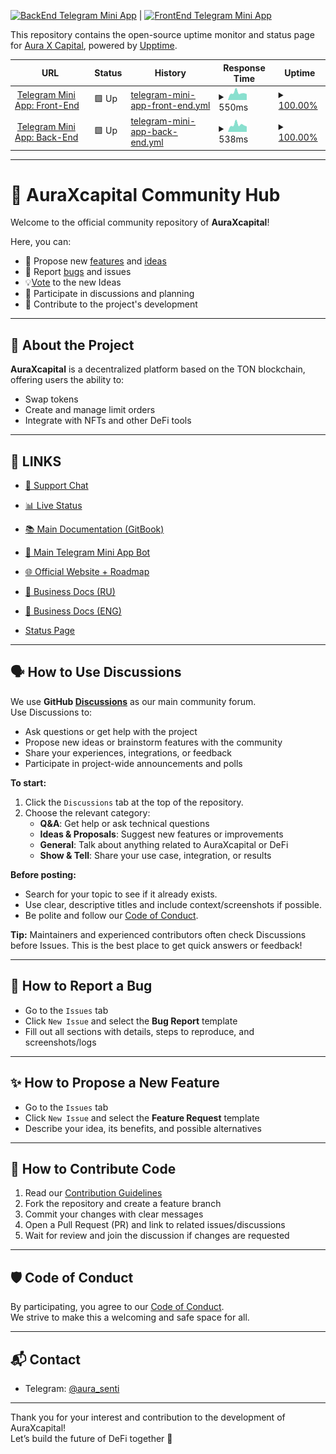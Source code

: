 [![BackEnd Telegram Mini App](https://cronitor.io/badges/kziIRg/production/cQ70oUZu7-5MTfiTAZPV6_cgDD4.svg)](https://auraxterminal.cronitorstatus.com/) |
[![FrontEnd Telegram Mini App](https://cronitor.io/badges/Jo5pwY/production/DUwTi9FAkJjR3E5vEw0C9G4Vb5s.svg)](https://auraxterminal.cronitorstatus.com/)

This repository contains the open-source uptime monitor and status page for [Aura X Capital](https://status.auraxterminal.com), powered by [Upptime](https://github.com/upptime/upptime).

<!--start: status pages-->
<!-- This summary is generated by Upptime (https://github.com/upptime/upptime) -->
<!-- Do not edit this manually, your changes will be overwritten -->
<!-- prettier-ignore -->
| URL | Status | History | Response Time | Uptime |
| --- | ------ | ------- | ------------- | ------ |
| <img alt="" src="https://icons.duckduckgo.com/ip3/game-frontend-v2.auraxterminal.com.ico" height="13"> [Telegram Mini App: Front-End](https://game-frontend-v2.auraxterminal.com) | 🟩 Up | [telegram-mini-app-front-end.yml](https://github.com/AURA-x-CAPITAL/community/commits/HEAD/history/telegram-mini-app-front-end.yml) | <details><summary><img alt="Response time graph" src="./graphs/telegram-mini-app-front-end/response-time-week.png" height="20"> 550ms</summary><br><a href="https://status.auraxterminal.com/history/telegram-mini-app-front-end"><img alt="Response time 513" src="https://img.shields.io/endpoint?url=https%3A%2F%2Fraw.githubusercontent.com%2FAURA-x-CAPITAL%2Fcommunity%2FHEAD%2Fapi%2Ftelegram-mini-app-front-end%2Fresponse-time.json"></a><br><a href="https://status.auraxterminal.com/history/telegram-mini-app-front-end"><img alt="24-hour response time 433" src="https://img.shields.io/endpoint?url=https%3A%2F%2Fraw.githubusercontent.com%2FAURA-x-CAPITAL%2Fcommunity%2FHEAD%2Fapi%2Ftelegram-mini-app-front-end%2Fresponse-time-day.json"></a><br><a href="https://status.auraxterminal.com/history/telegram-mini-app-front-end"><img alt="7-day response time 550" src="https://img.shields.io/endpoint?url=https%3A%2F%2Fraw.githubusercontent.com%2FAURA-x-CAPITAL%2Fcommunity%2FHEAD%2Fapi%2Ftelegram-mini-app-front-end%2Fresponse-time-week.json"></a><br><a href="https://status.auraxterminal.com/history/telegram-mini-app-front-end"><img alt="30-day response time 625" src="https://img.shields.io/endpoint?url=https%3A%2F%2Fraw.githubusercontent.com%2FAURA-x-CAPITAL%2Fcommunity%2FHEAD%2Fapi%2Ftelegram-mini-app-front-end%2Fresponse-time-month.json"></a><br><a href="https://status.auraxterminal.com/history/telegram-mini-app-front-end"><img alt="1-year response time 513" src="https://img.shields.io/endpoint?url=https%3A%2F%2Fraw.githubusercontent.com%2FAURA-x-CAPITAL%2Fcommunity%2FHEAD%2Fapi%2Ftelegram-mini-app-front-end%2Fresponse-time-year.json"></a></details> | <details><summary><a href="https://status.auraxterminal.com/history/telegram-mini-app-front-end">100.00%</a></summary><a href="https://status.auraxterminal.com/history/telegram-mini-app-front-end"><img alt="All-time uptime 100.00%" src="https://img.shields.io/endpoint?url=https%3A%2F%2Fraw.githubusercontent.com%2FAURA-x-CAPITAL%2Fcommunity%2FHEAD%2Fapi%2Ftelegram-mini-app-front-end%2Fuptime.json"></a><br><a href="https://status.auraxterminal.com/history/telegram-mini-app-front-end"><img alt="24-hour uptime 100.00%" src="https://img.shields.io/endpoint?url=https%3A%2F%2Fraw.githubusercontent.com%2FAURA-x-CAPITAL%2Fcommunity%2FHEAD%2Fapi%2Ftelegram-mini-app-front-end%2Fuptime-day.json"></a><br><a href="https://status.auraxterminal.com/history/telegram-mini-app-front-end"><img alt="7-day uptime 100.00%" src="https://img.shields.io/endpoint?url=https%3A%2F%2Fraw.githubusercontent.com%2FAURA-x-CAPITAL%2Fcommunity%2FHEAD%2Fapi%2Ftelegram-mini-app-front-end%2Fuptime-week.json"></a><br><a href="https://status.auraxterminal.com/history/telegram-mini-app-front-end"><img alt="30-day uptime 100.00%" src="https://img.shields.io/endpoint?url=https%3A%2F%2Fraw.githubusercontent.com%2FAURA-x-CAPITAL%2Fcommunity%2FHEAD%2Fapi%2Ftelegram-mini-app-front-end%2Fuptime-month.json"></a><br><a href="https://status.auraxterminal.com/history/telegram-mini-app-front-end"><img alt="1-year uptime 100.00%" src="https://img.shields.io/endpoint?url=https%3A%2F%2Fraw.githubusercontent.com%2FAURA-x-CAPITAL%2Fcommunity%2FHEAD%2Fapi%2Ftelegram-mini-app-front-end%2Fuptime-year.json"></a></details>
| <img alt="" src="https://icons.duckduckgo.com/ip3/game-backend-v2.auraxterminal.com.ico" height="13"> [Telegram Mini App: Back-End](https://game-backend-v2.auraxterminal.com/docs) | 🟩 Up | [telegram-mini-app-back-end.yml](https://github.com/AURA-x-CAPITAL/community/commits/HEAD/history/telegram-mini-app-back-end.yml) | <details><summary><img alt="Response time graph" src="./graphs/telegram-mini-app-back-end/response-time-week.png" height="20"> 538ms</summary><br><a href="https://status.auraxterminal.com/history/telegram-mini-app-back-end"><img alt="Response time 486" src="https://img.shields.io/endpoint?url=https%3A%2F%2Fraw.githubusercontent.com%2FAURA-x-CAPITAL%2Fcommunity%2FHEAD%2Fapi%2Ftelegram-mini-app-back-end%2Fresponse-time.json"></a><br><a href="https://status.auraxterminal.com/history/telegram-mini-app-back-end"><img alt="24-hour response time 379" src="https://img.shields.io/endpoint?url=https%3A%2F%2Fraw.githubusercontent.com%2FAURA-x-CAPITAL%2Fcommunity%2FHEAD%2Fapi%2Ftelegram-mini-app-back-end%2Fresponse-time-day.json"></a><br><a href="https://status.auraxterminal.com/history/telegram-mini-app-back-end"><img alt="7-day response time 538" src="https://img.shields.io/endpoint?url=https%3A%2F%2Fraw.githubusercontent.com%2FAURA-x-CAPITAL%2Fcommunity%2FHEAD%2Fapi%2Ftelegram-mini-app-back-end%2Fresponse-time-week.json"></a><br><a href="https://status.auraxterminal.com/history/telegram-mini-app-back-end"><img alt="30-day response time 504" src="https://img.shields.io/endpoint?url=https%3A%2F%2Fraw.githubusercontent.com%2FAURA-x-CAPITAL%2Fcommunity%2FHEAD%2Fapi%2Ftelegram-mini-app-back-end%2Fresponse-time-month.json"></a><br><a href="https://status.auraxterminal.com/history/telegram-mini-app-back-end"><img alt="1-year response time 486" src="https://img.shields.io/endpoint?url=https%3A%2F%2Fraw.githubusercontent.com%2FAURA-x-CAPITAL%2Fcommunity%2FHEAD%2Fapi%2Ftelegram-mini-app-back-end%2Fresponse-time-year.json"></a></details> | <details><summary><a href="https://status.auraxterminal.com/history/telegram-mini-app-back-end">100.00%</a></summary><a href="https://status.auraxterminal.com/history/telegram-mini-app-back-end"><img alt="All-time uptime 100.00%" src="https://img.shields.io/endpoint?url=https%3A%2F%2Fraw.githubusercontent.com%2FAURA-x-CAPITAL%2Fcommunity%2FHEAD%2Fapi%2Ftelegram-mini-app-back-end%2Fuptime.json"></a><br><a href="https://status.auraxterminal.com/history/telegram-mini-app-back-end"><img alt="24-hour uptime 100.00%" src="https://img.shields.io/endpoint?url=https%3A%2F%2Fraw.githubusercontent.com%2FAURA-x-CAPITAL%2Fcommunity%2FHEAD%2Fapi%2Ftelegram-mini-app-back-end%2Fuptime-day.json"></a><br><a href="https://status.auraxterminal.com/history/telegram-mini-app-back-end"><img alt="7-day uptime 100.00%" src="https://img.shields.io/endpoint?url=https%3A%2F%2Fraw.githubusercontent.com%2FAURA-x-CAPITAL%2Fcommunity%2FHEAD%2Fapi%2Ftelegram-mini-app-back-end%2Fuptime-week.json"></a><br><a href="https://status.auraxterminal.com/history/telegram-mini-app-back-end"><img alt="30-day uptime 100.00%" src="https://img.shields.io/endpoint?url=https%3A%2F%2Fraw.githubusercontent.com%2FAURA-x-CAPITAL%2Fcommunity%2FHEAD%2Fapi%2Ftelegram-mini-app-back-end%2Fuptime-month.json"></a><br><a href="https://status.auraxterminal.com/history/telegram-mini-app-back-end"><img alt="1-year uptime 100.00%" src="https://img.shields.io/endpoint?url=https%3A%2F%2Fraw.githubusercontent.com%2FAURA-x-CAPITAL%2Fcommunity%2FHEAD%2Fapi%2Ftelegram-mini-app-back-end%2Fuptime-year.json"></a></details>

<!--end: status pages-->

---

# 🌟 AuraXcapital Community Hub

Welcome to the official community repository of **AuraXcapital**!

Here, you can:

- 📌 Propose new [features](https://github.com/AURA-x-CAPITAL/community/issues/2) and [ideas](https://github.com/AURA-x-CAPITAL/community/discussions/categories/ideas)
- 🐞 Report [bugs](https://github.com/AURA-x-CAPITAL/community/issues/1) and issues
- 💡[Vote](https://github.com/AURA-x-CAPITAL/community/discussions/categories/ideas) to the new Ideas
- 💬 Participate in discussions and planning
- 🤝 Contribute to the project's development

---

## 🚀 About the Project

**AuraXcapital** is a decentralized platform based on the TON blockchain, offering users the ability to:

- Swap tokens
- Create and manage limit orders
- Integrate with NFTs and other DeFi tools

---

## 🔗 LINKS

- [💬 Support Chat](https://t.me/aura_senti)
- [📊 Live Status](https://auraxterminal.cronitorstatus.com/)

- [📚 Main Documentation (GitBook)](https://auraxcapital-1.gitbook.io/auraxcapital)
- [🤖 Main Telegram Mini App Bot](https://t.me/auraxcryptobot)
- [🌐 Official Website + Roadmap](https://auraxcapital.io)
- [📄 Business Docs (RU)](https://auraxcapital.gitbook.io/auraxcapital-docs)
- [📄 Business Docs (ENG)](https://auraxcapital.gitbook.io/auraxcapital-docs-eng)
- [Status Page](https://status.auraxterminal.com/)

---

## 🗣️ How to Use Discussions

We use **GitHub [Discussions](https://github.com/AURA-x-CAPITAL/community/discussions)** as our main community forum.  
Use Discussions to:

- Ask questions or get help with the project
- Propose new ideas or brainstorm features with the community
- Share your experiences, integrations, or feedback
- Participate in project-wide announcements and polls

**To start:**

1. Click the `Discussions` tab at the top of the repository.
2. Choose the relevant category:
   - **Q&A**: Get help or ask technical questions
   - **Ideas & Proposals**: Suggest new features or improvements
   - **General**: Talk about anything related to AuraXcapital or DeFi
   - **Show & Tell**: Share your use case, integration, or results

**Before posting:**

- Search for your topic to see if it already exists.
- Use clear, descriptive titles and include context/screenshots if possible.
- Be polite and follow our [Code of Conduct](./CODE_OF_CONDUCT.md).

**Tip:** Maintainers and experienced contributors often check Discussions before Issues. This is the best place to get quick answers or feedback!

---

## 📝 How to Report a Bug

- Go to the `Issues` tab
- Click `New Issue` and select the **Bug Report** template
- Fill out all sections with details, steps to reproduce, and screenshots/logs

---

## ✨ How to Propose a New Feature

- Go to the `Issues` tab
- Click `New Issue` and select the **Feature Request** template
- Describe your idea, its benefits, and possible alternatives

---

## 🤝 How to Contribute Code

1. Read our [Contribution Guidelines](./CONTRIBUTING.md)
2. Fork the repository and create a feature branch
3. Commit your changes with clear messages
4. Open a Pull Request (PR) and link to related issues/discussions
5. Wait for review and join the discussion if changes are requested

---

## 🛡️ Code of Conduct

By participating, you agree to our [Code of Conduct](./CODE_OF_CONDUCT.md).  
We strive to make this a welcoming and safe space for all.

---

## 📬 Contact

- Telegram: [@aura_senti](https://t.me/aura_senti)

---

Thank you for your interest and contribution to the development of AuraXcapital!  
Let’s build the future of DeFi together 🚀
